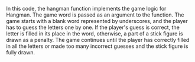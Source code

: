 In this code, the hangman function implements the game logic for Hangman. The game word is passed as an argument to the function. The game starts with a blank word represented by underscores, and the player has to guess the letters one by one. If the player's guess is correct, the letter is filled in its place in the word, otherwise, a part of a stick figure is drawn as a penalty. The game continues until the player has correctly filled in all the letters or made too many incorrect guesses and the stick figure is fully drawn.